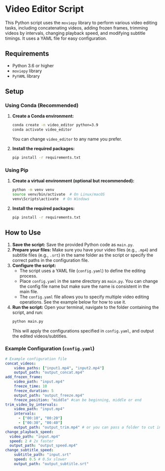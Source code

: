 # Video Editor Script

This Python script uses the `moviepy` library to perform various video editing tasks, including concatenating videos, adding frozen frames, trimming videos by intervals, changing playback speed, and modifying subtitle timings. It uses a YAML file for easy configuration.

## Requirements

- Python 3.6 or higher
- `moviepy` library
- `PyYAML` library

## Setup

### Using Conda (Recommended)

1.  **Create a Conda environment:**
    ```bash
    conda create -n video_editor python=3.9
    conda activate video_editor
    ```
    You can change `video_editor` to any name you prefer.

2.  **Install the required packages:**
    ```bash
    pip install -r requirements.txt
    ```

### Using Pip

1.  **Create a virtual environment (optional but recommended):**
    ```bash
    python -m venv venv
    source venv/bin/activate  # On Linux/macOS
    venv\Scripts\activate  # On Windows
    ```

2.  **Install the required packages:**
    ```bash
    pip install -r requirements.txt
    ```

## How to Use

1.  **Save the script:** Save the provided Python code as `main.py`.
2.  **Prepare your files:** Make sure you have your video files (e.g., `.mp4`) and subtitle files (e.g., `.srt`) in the same folder as the script or specify the correct paths in the configuration file.
3.  **Configure the script:**
    - The script uses a YAML file (`config.yaml`) to define the editing process.
    - Place `config.yaml` in the same directory as `main.py`. You can change the config file name but make sure the name is consistent in the main file.
    - The `config.yaml` file allows you to specify multiple video editing operations. See the example below for how to use it.
4.  **Run the script:** Open your terminal, navigate to the folder containing the script, and run:
    ```bash
    python main.py
    ```
    This will apply the configurations specified in `config.yaml`, and output the edited videos/subtitles.

### Example Configuration (`config.yaml`)

```yaml
# Example configuration file
concat_videos:
    video_paths: ["input1.mp4", "input2.mp4"]
    output_path: "output_concat.mp4"
add_frozen_frame:
    video_path: "input.mp4"
    freeze_time: 10
    freeze_duration: 5
    output_path: "output_freeze.mp4"
    freeze_position: "middle" #can be beginning, middle or end
trim_video_by_intervals:
    video_path: "input.mp4"
    intervals:
      - ["00:10", "00:20"]
      - ["00:30", "00:40"]
    output_path: "output_trim.mp4" # or you can pass a folder to cut into multiple parts
change_playback_speed:
  video_path: "input.mp4"
  speed: 2 # 2x faster
  output_path: "output_speed.mp4"
change_subtitle_speed:
    subtitle_path: "input.srt"
    speed: 0.5 # 0.5x slower
    output_path: "output_subtitle.srt"